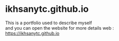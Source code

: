 # ikhsanytc.github.io
This is a portfolio used to describe myself
<br>
and you can open the website for more details
web : https://ikhsanytc.github.io

